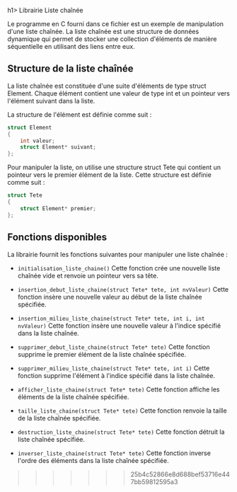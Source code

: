 h1> Librairie Liste chaînée </h1>

Le programme en C fourni dans ce fichier est un exemple de manipulation d'une liste chaînée. La liste chaînée est une structure de données dynamique qui permet de stocker une collection d'éléments de manière séquentielle en utilisant des liens entre eux.

<h2> Structure de la liste chaînée </h2>

La liste chaînée est constituée d'une suite d'éléments de type struct Element. Chaque élément contient une valeur de type int et un pointeur vers l'élément suivant dans la liste.

La structure de l'élément est définie comme suit :

```c
struct Element
{
    int valeur;
    struct Element* suivant;
};
```

Pour manipuler la liste, on utilise une structure struct Tete qui contient un pointeur vers le premier élément de la liste. Cette structure est définie comme suit :

```c
struct Tete
{
    struct Element* premier;
};
```

<h2> Fonctions disponibles </h2>

La librairie fournit les fonctions suivantes pour manipuler une liste chaînée :

* `initialisation_liste_chaine()`
Cette fonction crée une nouvelle liste chaînée vide et renvoie un pointeur vers sa tête.

* `insertion_debut_liste_chaine(struct Tete* tete, int nvValeur)`
Cette fonction insère une nouvelle valeur au début de la liste chaînée spécifiée.

* `insertion_milieu_liste_chaine(struct Tete* tete, int i, int nvValeur)`
Cette fonction insère une nouvelle valeur à l'indice spécifié dans la liste chaînée.

* `supprimer_debut_liste_chaine(struct Tete* tete)`
Cette fonction supprime le premier élément de la liste chaînée spécifiée.

* `supprimer_milieu_liste_chaine(struct Tete* tete, int i)`
Cette fonction supprime l'élément à l'indice spécifié dans la liste chaînée.

* `afficher_liste_chaine(struct Tete* tete)`
Cette fonction affiche les éléments de la liste chaînée spécifiée.

* `taille_liste_chaine(struct Tete* tete)`
Cette fonction renvoie la taille de la liste chaînée spécifiée.

* `destruction_liste_chaine(struct Tete* tete)`
Cette fonction détruit la liste chaînée spécifiée.

* `inverser_liste_chaine(struct Tete* tete)`
Cette fonction inverse l'ordre des éléments dans la liste chaînée spécifiée.
>>>>>>> 25b4c52866e8d688bef53716e447bb59812595a3
